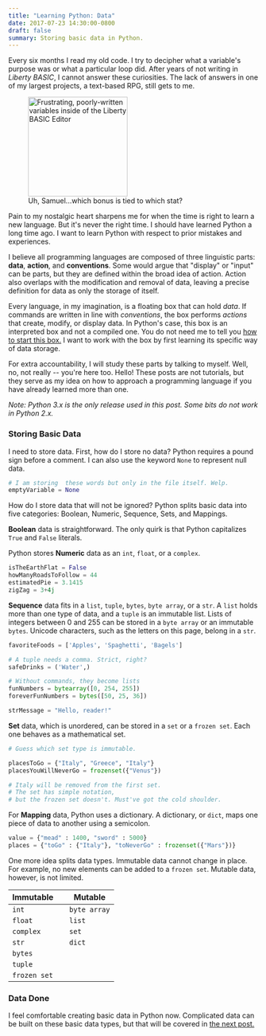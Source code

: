 ```yaml
---
title: "Learning Python: Data"
date: 2017-07-23 14:30:00-0800
draft: false
summary: Storing basic data in Python.
---
```


Every six months I read my old code. I try to decipher what a variable's purpose was or what a particular loop did. After years of not writing in *Liberty BASIC*, I cannot answer these curiosities. The lack of answers in one of my largest projects, a text-based RPG, still gets to me.

<figure class="post-figure">
	<img class="post-figureImage" alt="Frustrating, poorly-written variables inside of the Liberty BASIC Editor" width="auto" height="200px" src="../images/libbasic.PNG">
	<figcaption class="post-figureCaption">Uh, Samuel...which bonus is tied to which stat?</figcaption>
</figure>

Pain to my nostalgic heart sharpens me for when the time is right to learn a new language. But it's never the right time. I should have learned Python a long time ago. I want to learn Python with respect to prior mistakes and experiences.

I believe all programming languages are composed of three linguistic parts: **data**, **action**, and **conventions**. Some would argue that "display" or "input" can be parts, but they are defined within the broad idea of action. Action also overlaps with the modification and removal of data, leaving a precise definition for data as only the storage of itself.

Every language, in my imagination, is a floating box that can hold *data*. If commands are written in line with *conventions*, the box performs *actions* that create, modify, or display data. In Python's case, this box is an interpreted box and not a compiled one. You do not need me to tell you <a href="https://www.youtube.com/watch?v=UPZvzlfsiaY" class="post-writtenLink" target="_blank">how to start this box.</a> I want to work with the box by first learning its specific way of data storage.

For extra accountability, I will study these parts by talking to myself. Well, no, not really -- you're here too. Hello! These posts are not tutorials, but they serve as my idea on how to approach a programming language if you have already learned more than one.

*Note: Python 3.x is the only release used in this post. Some bits do not work in Python 2.x.*

### Storing Basic Data

I need to store data. First, how do I store no data? Python requires a pound sign before a comment. I can also use the keyword `None` to represent null data.

``` python
# I am storing  these words but only in the file itself. Welp.
emptyVariable = None
```

How do I store data that will not be ignored? Python splits basic data into five categories: Boolean, Numeric, Sequence, Sets, and Mappings. 

**Boolean** data is straightforward. The only quirk is that Python capitalizes `True` and `False` literals.

Python stores **Numeric** data as an `int`, `float`, or a `complex`.

```python
isTheEarthFlat = False
howManyRoadsToFollow = 44
estimatedPie = 3.1415
zigZag = 3+4j
```

**Sequence** data fits in a `list`, `tuple`, `bytes`, `byte array`, or a `str`. A `list` holds more than one type of data, and a `tuple` is an immutable list. Lists of integers between 0 and 255 can be stored in a `byte array` or an immutable `bytes`. Unicode characters, such as the letters on this page, belong in a `str`.

```python
favoriteFoods = ['Apples', 'Spaghetti', 'Bagels']

# A tuple needs a comma. Strict, right?
safeDrinks = ('Water',) 

# Without commands, they become lists
funNumbers = bytearray([0, 254, 255]) 
foreverFunNumbers = bytes([50, 25, 36])

strMessage = "Hello, reader!"
```

**Set** data, which is unordered, can be stored in a `set` or a `frozen set`. Each one behaves as a mathematical set.


```python
# Guess which set type is immutable.

placesToGo = {"Italy", "Greece", "Italy"} 
placesYouWillNeverGo = frozenset({"Venus"})

# Italy will be removed from the first set.
# The set has simple notation, 
# but the frozen set doesn't. Must've got the cold shoulder.
```
For **Mapping** data, Python uses a dictionary. A dictionary, or `dict`, maps one piece of data to another using a semicolon.

```python
value = {"mead" : 1400, "sword" : 5000}
places = {"toGo" : {"Italy"}, "toNeverGo" : frozenset({"Mars"})}
```

One more idea splits data types. Immutable data cannot change in place. For example, no new elements can be added to a `frozen set`. Mutable data, however, is not limited.

Immutable | | Mutable
--- | --- | ---
`int` |    | `byte array`
`float` |    | `list`
`complex` |  | `set`
`str` |  | `dict`
`bytes` |  | 
`tuple` |  | 
`frozen set` |  | 


### Data Done

I feel comfortable creating basic data in Python now. Complicated data can be built on these basic data types, but that will be covered in <a class="post-writtenLink" href="https://www.fostersamuel.com/blog/learning-python-action">the next post.</a>
